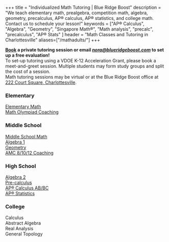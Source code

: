 +++
title = "Individualized Math Tutoring | Blue Ridge Boost"
description = "We teach elementary math, prealgebra, competition math, algebra, geometry, precalculus, AP&reg; calculus, AP&reg; statistics, and college math. Contact us to schedule your lesson!" 
keywords = ["AP&reg; Calculus", "Algebra", "Geometry",  "Singapore Math&reg;", "Math analysis", "precalc", "precalculus", "AP&reg; Stats" ]
header = "Math Classes and Tutoring in Charlottesville"
aliases=["/mathadults/"]
+++

<div class="container">

  <div class="row  justify-content-center">
        <div class="col col-md-8">
            <div class="vstack gap-3 px-2 pb-2 text-center">  
                <div class="px-2 darknote">
                <b><a href="https://blueridgeboost-math.youcanbook.me/" class="btn ">Book</a>  a private tutoring session or email <a href="mailto:nora@blueridgeboost.com" class="btn"><em>nora@blueridgeboost.com</em></a> to set up a free evaluation!</b><br>
                To set-up tutoring using a VDOE K-12 Acceleration Grant, please book a meet-and-greet session. Multiple students may form study groups and split the cost of a session.<br>
                Math tutoring sessions may be virtual or at the Blue Ridge Boost office at <a href="https://www.google.com/maps/place/222+Court+Square,+Charlottesville,+VA+22902/@38.0310664,-78.4791609,17z/data=!3m1!4b1!4m5!3m4!1s0x89b38627a3559ba7:0x8f9b07d311b4dd9b!8m2!3d38.0310622!4d-78.4769669">222 Court Square, Charlottesville</a>. 
                </div>
            </div>
        </div>
    </div>
  <div class="row"> 
    <div class="col">
      <div class="container text-start">
        <div class="row">
          <div class="col-sm">
            <h3>Elementary</h3>
            <div class="hanging"><a href="/tutor/math/elementary-math">Elementary Math</a></div>
            <div class="hanging"><a href="/tutor/math/math-olympiad">Math Olympiad Coaching</a></div>
          </div>
          <div class="col-sm">
            <h3>Middle School</h3>
            <div class="hanging"><a href="/tutor/math/middle-school-math">Middle School Math</a></div>
            <div class="hanging"><a href="/tutor/math/algebra1">Algebra 1</a></div>    
            <div class="hanging"><a href="/tutor/math/geometry">Geometry</a></div>
            <div class="hanging"><a href="/tutor/math/amc-coach">AMC 8/10/12 Coaching</a></div>
          </div>
          <div class="col-sm">
            <h3>High School</h3>
            <div class="hanging"><a href="/tutor/math/algebra2">Algebra 2</a></div>
            <div class="hanging"><a href="/tutor/math/precalculus">Pre-calculus</a></div>
            <div class="hanging"><a href="/tutor/math/ap-calculus">AP&reg; Calculus AB/BC</a></div>
            <div class="hanging"><a href="/tutor/math/ap-statistics">AP&reg; Statistics</a></div>
          </div>
          <div class="col-sm">
            <h3>College</h3>
            <div class="hanging">Calculus</div>
            <div class="hanging">Abstract Algebra</div>
            <div class="hanging">Real Analysis</div>
            <div class="hanging">General Topology</div>
	        </div>
		    </div>
		  </div>
    </div>
  </div>
</div>